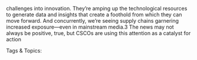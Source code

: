 challenges into innovation. They’re amping up the technological resources 
to generate data and insights that create a foothold from which they can 
move forward. And concurrently, we’re seeing supply chains garnering 
increased exposure—even in mainstream media.3 The news may not always 
be positive, true, but CSCOs are using this attention as a catalyst for action 

   Tags & Topics:
   